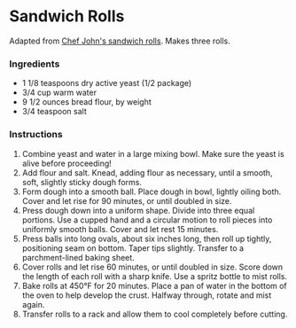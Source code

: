 # Sandwich Rolls

Adapted from [Chef John's sandwich rolls](http://foodwishes.blogspot.com/2016/01/sandwich-rolls-because-size-and-shape.html). Makes three rolls.

### Ingredients

- 1 1/8 teaspoons dry active yeast (1/2 package)
- 3/4 cup warm water
- 9 1/2 ounces bread flour, by weight
- 3/4 teaspoon salt

### Instructions

1. Combine yeast and water in a large mixing bowl. Make sure the yeast is alive before proceeding!
2. Add flour and salt. Knead, adding flour as necessary, until a smooth, soft, slightly sticky dough forms.
3. Form dough into a smooth ball. Place dough in bowl, lightly oiling both. Cover and let rise for 90 minutes, or until doubled in size.
4. Press dough down into a uniform shape. Divide into three equal portions. Use a cupped hand and a circular motion to roll pieces into uniformly smooth balls. Cover and let rest 15 minutes.
5. Press balls into long ovals, about six inches long, then roll up tightly, positioning seam on bottom. Taper tips slightly. Transfer to a parchment-lined baking sheet.
6. Cover rolls and let rise 60 minutes, or until doubled in size. Score down the length of each roll with a sharp knife. Use a spritz bottle to mist rolls.
7. Bake rolls at 450&deg;F for 20 minutes. Place a pan of water in the bottom of the oven to help develop the crust. Halfway through, rotate and mist again.
8. Transfer rolls to a rack and allow them to cool completely before cutting.
